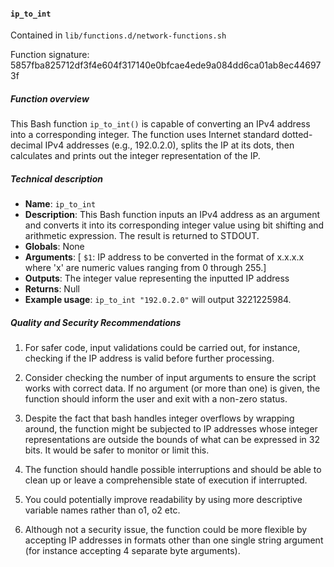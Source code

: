 #### `ip_to_int`

Contained in `lib/functions.d/network-functions.sh`

Function signature: 5857fba825712df3f4e604f317140e0bfcae4ede9a084dd6ca01ab8ec446973f

##### Function overview

This Bash function `ip_to_int()` is capable of converting an IPv4 address into a corresponding integer. The function uses Internet standard dotted-decimal IPv4 addresses (e.g., 192.0.2.0), splits the IP at its dots, then calculates and prints out the integer representation of the IP. 

##### Technical description

- **Name**: `ip_to_int`
- **Description**: This Bash function inputs an IPv4 address as an argument and converts it into its corresponding integer value using bit shifting and arithmetic expression. The result is returned to STDOUT. 
- **Globals**: None
- **Arguments**: [ `$1`: IP address to be converted in the format of x.x.x.x where 'x' are numeric values ranging from 0 through 255.]
- **Outputs**: The integer value representing the inputted IP address
- **Returns**: Null
- **Example usage**: `ip_to_int "192.0.2.0"` will output 3221225984.

##### Quality and Security Recommendations

1. For safer code, input validations could be carried out, for instance, checking if the IP address is valid before further processing.

2. Consider checking the number of input arguments to ensure the script works with correct data. If no argument (or more than one) is given, the function should inform the user and exit with a non-zero status.

3. Despite the fact that bash handles integer overflows by wrapping around, the function might be subjected to IP addresses whose integer representations are outside the bounds of what can be expressed in 32 bits. It would be safer to monitor or limit this.

4. The function should handle possible interruptions and should be able to clean up or leave a comprehensible state of execution if interrupted.

5. You could potentially improve readability by using more descriptive variable names rather than o1, o2 etc.

6. Although not a security issue, the function could be more flexible by accepting IP addresses in formats other than one single string argument (for instance accepting 4 separate byte arguments).

